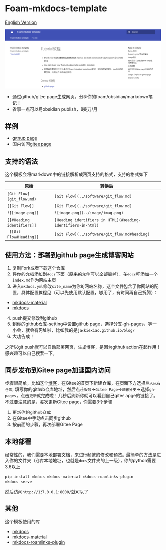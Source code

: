 # Foam-mkdocs-template
[English Version](https://github.com/Jackiexiao/foam-mkdocs-template/blob/master/README.md)

![foam-mkdocs-template-png](demo-mkdocs.png)

* 通过github/gitee page生成网页，分享你的foam/obsidian/markdown笔记！
* 省事一点可以用obsidian publish，8美刀/月


## 样例

* [github page](https://jackiexiao.github.io/foam-mkdocs-template/)
* 国内访问[gitee page](https://jackiegeek.gitee.io/foam-mkdocs-template/)

## 支持的语法
这个模板会将markdown中的链接解析成网页支持的格式，支持的格式如下

| 原始                  | 转换后                             |
| ----------------------- | ----------------------------------- |
| `[Git Flow](git_flow.md)` | `[Git Flow](../software/git_flow.md)` |
| `[[Git Flow]]`            | `[Git Flow](../software/git_flow.md)` |
| `![[image.png]]`           | `![image.png](../image/imag.png)`      |
| `[[#Heading identifiers]]` | `[Heading identifiers in HTML](#heading-identifiers-in-html)`
| ` [[Git Flow#Heading]]` | `[Git Flow](../software/git_flow.md#heading)` |


## 使用方法：部署到github page生成博客网站

1. 复制Fork或者下载这个仓库
2. 将你的文档添加到`docs`下面（原来的文件可以全部删掉），在`docs`吓添加一个`index.md`作为网站主页
3. 进入`mkdocs.yml`修改`site_name`为你的网站名称，这个文件包含了你网站的配置，具体配置教程见（可以先使用默认配置，够用了，有时间再自己折腾）：
* [mkdocs-material](https://squidfunk.github.io/mkdocs-material/)
* [mkdocs](https://www.mkdocs.org/user-guide/configuration/)
4. push提交修改到github
5. 到你的github仓库-setting中设置github page，选择分支-gh-pages，等一小会，就会有网址啦，比如我的是`jackiexiao.github.io/blog/`
6. 大功告成！

之所以git push就可以自动部署网页，生成博客，是因为github action在起作用！感兴趣可以自己搜索一下。

## 同步发布到Gitee page加速国内访问

步骤很简单，比如这个[博客](https://jackiegeek.gitee.io/blog/)，在Gitee的首页下新建仓库，在页面下方选择`导入已有仓库`, 填写你的github仓库地址，然后点击`服务`->`Gitee Page`->`部署分支`->选择`gh-pages`，点击`更新`就完成啦！几秒后刷新你就可以看到自己gitee apge的链接了。不过要注意的是，每次更新Gitee page，你需要3个步骤

1. 更新你的github仓库
2. 在Gitee中手动点击同步github
3. 按前面的步骤，再次部署Gitee Page 

## 本地部署

经常性的，我们需要本地部署文档，来进行频繁的修改和预览。最简单的方法是进入你的文件夹（仓库本地地址，也就是`docs`文件夹的上一级），你的python需要3.6以上
```
pip install mkdocs mkdocs-material mkdocs-roamlinks-plugin
mkdocs serve 
```
然后访问`http://127.0.0.1:8000/`就可以了

## 其他

这个模板使用的库
* [mkdocs](https://www.mkdocs.org/user-guide/configuration/)
* [mkdocs-material](https://squidfunk.github.io/mkdocs-material/)
* [mkdocs-roamlinks-plugin](https://github.com/Jackiexiao/mkdocs-roamlinks-plugin)
